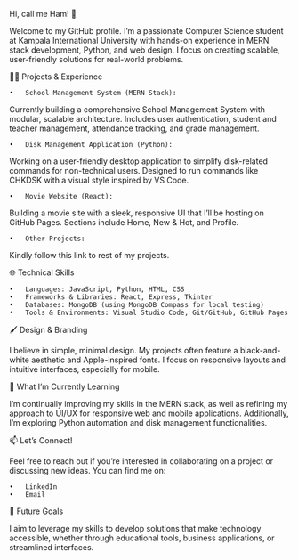 Hi, call me Ham! 👋

Welcome to my GitHub profile. I’m a passionate Computer Science student at Kampala International University with hands-on experience in MERN stack development, Python, and web design. I focus on creating scalable, user-friendly solutions for real-world problems.

👨‍💻 Projects & Experience

	•	School Management System (MERN Stack):
Currently building a comprehensive School Management System with modular, scalable architecture. Includes user authentication, student and teacher management, attendance tracking, and grade management.

	•	Disk Management Application (Python):
Working on a user-friendly desktop application to simplify disk-related commands for non-technical users. Designed to run commands like CHKDSK with a visual style inspired by VS Code.

	•	Movie Website (React):
Building a movie site with a sleek, responsive UI that I’ll be hosting on GitHub Pages. Sections include Home, New & Hot, and Profile.

	•	Other Projects:
Kindly follow this link to rest of my projects.


🌐 Technical Skills

	•	Languages: JavaScript, Python, HTML, CSS
	•	Frameworks & Libraries: React, Express, Tkinter
	•	Databases: MongoDB (using MongoDB Compass for local testing)
	•	Tools & Environments: Visual Studio Code, Git/GitHub, GitHub Pages

🖌 Design & Branding

I believe in simple, minimal design. My projects often feature a black-and-white aesthetic and Apple-inspired fonts. I focus on responsive layouts and intuitive interfaces, especially for mobile.

🎯 What I’m Currently Learning

I’m continually improving my skills in the MERN stack, as well as refining my approach to UI/UX for responsive web and mobile applications. Additionally, I’m exploring Python automation and disk management functionalities.

📫 Let’s Connect!

Feel free to reach out if you’re interested in collaborating on a project or discussing new ideas. You can find me on:

	•	LinkedIn
	•	Email

🌱 Future Goals

I aim to leverage my skills to develop solutions that make technology accessible, whether through educational tools, business applications, or streamlined interfaces.
